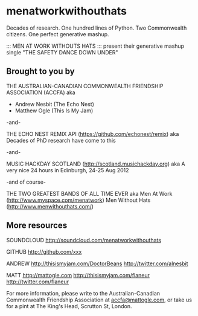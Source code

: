 menatworkwithouthats
====================

Decades of research. One hundred lines of Python. Two Commonwealth citizens. One perfect generative mashup.

::: MEN AT WORK WITHOUTS HATS :::
present their generative mashup single
"THE SAFETY DANCE DOWN UNDER"


Brought to you by
----------------

THE AUSTRALIAN-CANADIAN COMMONWEALTH FRIENDSHIP ASSOCIATION (ACCFA)
aka
+ Andrew Nesbit (The Echo Nest)
+ Matthew Ogle (This Is My Jam)

-and-

THE ECHO NEST REMIX API (https://github.com/echonest/remix)
aka
Decades of PhD research have come to this

-and-

MUSIC HACKDAY SCOTLAND (http://scotland.musichackday.org)
aka
A very nice 24 hours in Edinburgh, 24-25 Aug 2012

-and of course-

THE TWO GREATEST BANDS OF ALL TIME EVER
aka
Men At Work (http://www.myspace.com/menatwork)
Men Without Hats (http://www.menwithouthats.com/)



More resources
--------------

SOUNDCLOUD 
http://soundcloud.com/menatworkwithouthats

GITHUB
http://github.com/xxx

ANDREW
http://thisismyjam.com/DoctorBeans
http://twitter.com/alnesbit

MATT
http://mattogle.com
http://thisismyjam.com/flaneur
http://twitter.com/flaneur

For more information, please write to the Australian-Canadian Commonwealth Friendship Association at accfa@mattogle.com, or take us for a pint at The King's Head, Scrutton St, London.
